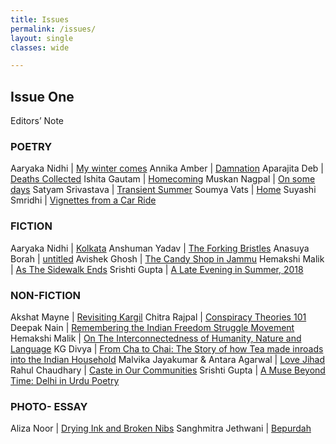 ```yaml
---
title: Issues
permalink: /issues/
layout: single
classes: wide

---
```


## Issue One

Editors’ Note

### POETRY

Aaryaka Nidhi | [My winter comes]()
Annika Amber | [Damnation]()
Aparajita Deb | [Deaths Collected]()
Ishita Gautam | [Homecoming]()
Muskan Nagpal | [On some days]()
Satyam Srivastava | [Transient Summer]()
Soumya Vats | [Home]()
Suyashi Smridhi | [Vignettes from a Car Ride]()


### FICTION

Aaryaka Nidhi | [Kolkata]()
Anshuman Yadav | [The Forking Bristles]()
Anasuya Borah | [untitled]()
Avishek Ghosh | [The Candy Shop in Jammu]()
Hemakshi Malik | [As The Sidewalk Ends]()
Srishti Gupta | [A Late Evening in Summer, 2018]()


### NON-FICTION

Akshat Mayne | [Revisiting Kargil]()
Chitra Rajpal | [Conspiracy Theories 101]()
Deepak Nain | [Remembering the Indian Freedom Struggle Movement]()
Hemakshi Malik | [On The Interconnectedness of Humanity, Nature and Language]()
KG Divya | [From Cha to Chai: The Story of how Tea made inroads into the Indian Household]()
Malvika Jayakumar & Antara Agarwal | [Love Jihad]()
Rahul Chaudhary | [Caste in Our Communities]()
Srishti Gupta | [A Muse Beyond Time: Delhi in Urdu Poetry]()



### PHOTO- ESSAY

Aliza Noor | [Drying Ink and Broken Nibs]()
Sanghmitra Jethwani | [Bepurdah]()

